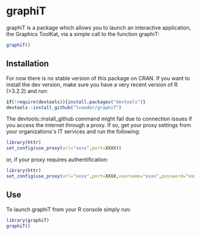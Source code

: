 # graphiT

graphiT is a package which allows you to launch an interactive application, the Graphics ToolKat, via a simple call to the function graphiT:

```r
graphiT()
```

## Installation

For now there is no stable version of this package on CRAN. If you want to install the dev version, make sure you have a very recent version of R (>3.2.2) and run:

```r
if(!require(devtools)){install.packages("devtools")}
devtools::install_github("lvaudor/graphiT")
```

The devtools::install_github command might fail due to connection issues if you access the internet through a proxy. If so, get your proxy settings from your organizations's IT services and run the following:

```r
library(httr)
set_config(use_proxy(url="xxxx",port=XXXX))
```

or, if your proxy requires authentification:

```r
library(httr)
set_config(use_proxy(url="xxxx",port=XXXX,username="xxxx",password="xxxx"))
```

## Use

To launch graphiT from your R console simply run:

```r
library(graphiT)
graphiT()
```